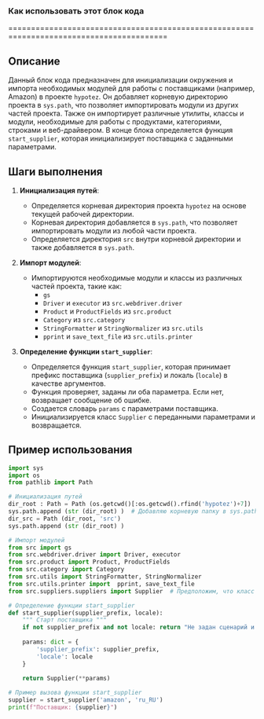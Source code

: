 ### Как использовать этот блок кода
=========================================================================================

Описание
-------------------------
Данный блок кода предназначен для инициализации окружения и импорта необходимых модулей для работы с поставщиками (например, Amazon) в проекте `hypotez`. Он добавляет корневую директорию проекта в `sys.path`, что позволяет импортировать модули из других частей проекта. Также он импортирует различные утилиты, классы и модули, необходимые для работы с продуктами, категориями, строками и веб-драйвером. В конце блока определяется функция `start_supplier`, которая инициализирует поставщика с заданными параметрами.

Шаги выполнения
-------------------------
1. **Инициализация путей**:
   - Определяется корневая директория проекта `hypotez` на основе текущей рабочей директории.
   - Корневая директория добавляется в `sys.path`, что позволяет импортировать модули из любой части проекта.
   - Определяется директория `src` внутри корневой директории и также добавляется в `sys.path`.

2. **Импорт модулей**:
   - Импортируются необходимые модули и классы из различных частей проекта, такие как:
     - `gs`
     - `Driver` и `executor` из `src.webdriver.driver`
     - `Product` и `ProductFields` из `src.product`
     - `Category` из `src.category`
     - `StringFormatter` и `StringNormalizer` из `src.utils`
     - `pprint` и `save_text_file` из `src.utils.printer`

3. **Определение функции `start_supplier`**:
   - Определяется функция `start_supplier`, которая принимает префикс поставщика (`supplier_prefix`) и локаль (`locale`) в качестве аргументов.
   - Функция проверяет, заданы ли оба параметра. Если нет, возвращает сообщение об ошибке.
   - Создается словарь `params` с параметрами поставщика.
   - Инициализируется класс `Supplier` с переданными параметрами и возвращается.

Пример использования
-------------------------

```python
import sys
import os
from pathlib import Path

# Инициализация путей
dir_root : Path = Path (os.getcwd()[:os.getcwd().rfind('hypotez')+7])
sys.path.append (str (dir_root) )  # Добавляю корневую папку в sys.path
dir_src = Path (dir_root, 'src')
sys.path.append (str (dir_root) ) 

# Импорт модулей
from src import gs
from src.webdriver.driver import Driver, executor
from src.product import Product, ProductFields
from src.category import Category
from src.utils import StringFormatter, StringNormalizer
from src.utils.printer import  pprint, save_text_file
from src.suppliers.suppliers import Supplier  # Предположим, что класс Supplier находится здесь

# Определение функции start_supplier
def start_supplier(supplier_prefix, locale):
    """ Старт поставщика """
    if not supplier_prefix and not locale: return "Не задан сценарий и язык"
    
    params: dict = {
        'supplier_prefix': supplier_prefix,
        'locale': locale
    }
    
    return Supplier(**params)

# Пример вызова функции start_supplier
supplier = start_supplier('amazon', 'ru_RU')
print(f"Поставщик: {supplier}")